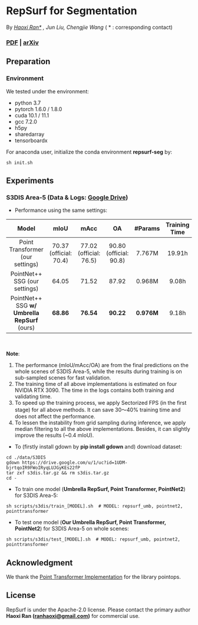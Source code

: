 # RepSurf for Segmentation <br>

By *[Haoxi Ran\*](https://hancyran.github.io/) , Jun Liu, Chengjie Wang* ( * : corresponding contact)

### [PDF](https://openaccess.thecvf.com/content/CVPR2022/papers/Ran_Surface_Representation_for_Point_Clouds_CVPR_2022_paper.pdf) | [arXiv](http://arxiv.org/abs/2205.05740)


## Preparation

### Environment

We tested under the environment:

* python 3.7
* pytorch 1.6.0 / 1.8.0
* cuda 10.1 / 11.1
* gcc 7.2.0
* h5py
* sharedarray
* tensorboardx

For anaconda user, initialize the conda environment **repsurf-seg** by:

```
sh init.sh
```

## Experiments

### S3DIS Area-5 (Data & Logs: [Google Drive](https://drive.google.com/drive/folders/1jIZuy4RPFJ4YHAE8ScVQgwtBwNGgfKnv?usp=sharing))

* Performance using the same settings:

<table style="width:100%">
  <thead>
    <tr>
      <th>Model</th>
      <th>mIoU</th>
      <th>mAcc</th>
      <th>OA</th>
      <th>#Params</th>
      <th>Training Time</th>
      <th>Code</th>
      <th>Training Log</th>
      <th>Test Log</th>
      <th>Checkpoint</th>
    </tr>
  </thead>
  <tbody>
    <tr>
      <td align="center">Point Transformer <br> (our settings)</td>
      <td align="center">70.37 (official: 70.4)</td>
      <td align="center">77.02 (official: 76.5)</td>
      <td align="center">90.80 (official: 90.8)</td>
      <td align="center">7.767M</td>
      <td align="center">19.91h</td>
      <td align="center"><a href="./models/pointtransformer/pointtransformer.py">pointtransformer.py</a></td>
      <td align="center"><a href="https://drive.google.com/file/d/1cLQetUso-fVzlfcJODXlfV-7MXa3vl-Y/view?usp=sharing">google drive</a></td>
      <td align="center"><a href="https://drive.google.com/file/d/1umrMvmwLsexKUZytcMdE12ek8xIk8E3_/view?usp=sharing">google drive</a></td>
      <td align="center"><a href="https://drive.google.com/file/d/1XnbRR2Yi6MFWVl5LVtBxLOTBN9qhuxlV/view?usp=sharing">google drive <br> (30 MB)</a></td>
    </tr>
    <tr>
      <td align="center">PointNet++ SSG (our settings)</td>
      <td align="center">64.05</td>
      <td align="center">71.52</td>
      <td align="center">87.92</td>
      <td align="center">0.968M</td>
      <td align="center">9.08h</td>
      <td align="center"><a href="./models/pointnet2/pointnet2_ssg.py">pointnet2_ssg.py</a></td>
      <td align="center"><a href="https://drive.google.com/file/d/1xUkUB0iT-WYzzzR5yiWhZkSYPjjarKlC/view?usp=sharing">google drive</a></td>
      <td align="center"><a href="https://drive.google.com/file/d/1floQ53zgTxSs_nDn_MosIUWz4Rt7eHQx/view?usp=sharing">google drive</a></td>
      <td align="center"><a href="https://drive.google.com/file/d/1hdj7G8dplCouHYor16pChd7pB8M4rodu/view?usp=sharing">google drive <br> (4 MB)</a></td>
    </tr>
    <tr>
      <td align="center">PointNet++ SSG <b>w/ Umbrella RepSurf</b> (ours)</td>
      <td align="center"><b>68.86</b></td>
      <td align="center"><b>76.54</b></td>
      <td align="center"><b>90.22</b></td>
      <td align="center"><b>0.976M</b></td>
      <td align="center">9.18h</td>
      <td align="center"><a href="./models/repsurf/repsurf_umb_ssg.py">repsurf_umb_ssg.py</a></td>
      <td align="center"><a href="https://drive.google.com/file/d/1C1mG7XFsJAiQYHMNuA8bVitEuY4TGXKY/view?usp=sharing">google drive</a></td>
      <td align="center"><a href="https://drive.google.com/file/d/1mNgmWhYcp2njwJybkGjLVModERCR9fr8/view?usp=sharing">google drive</a></td>
      <td align="center"><a href="https://drive.google.com/file/d/1pmXBt4wHKpC5llmD6pMNo2NmZZKNIQaq/view?usp=sharing">google drive <br> (4 MB)</a></td>
    </tr>
  </tbody>
</table>
<br>

**Note**: 
1. The performance (mIoU/mAcc/OA) are from the final predictions on the whole scenes of S3DIS Area-5, while the results during training is on sub-sampled scenes for fast validation. 
2. The training time of all above implementations is estimated on four NVIDIA RTX 3090. The time in the logs contains both training and validating time.
3. To speed up the training process, we apply Sectorized FPS (in the first stage) for all above methods. It can save 30～40% training time and does not affect the performance.   
4. To lessen the instability from grid sampling during inference, we apply median filtering to all the above implementations. Besides, it can slightly improve the results (~0.4 mIoU).

* To (firstly install gdown by **pip install gdown** and) download dataset:

```
cd ./data/S3DIS
gdown https://drive.google.com/u/1/uc?id=1UDM-bjrtqoIR9FWoIRyqLUJGyKEs22fP
tar zxf s3dis.tar.gz && rm s3dis.tar.gz
cd -
```

* To train one model (**Umbrella RepSurf, Point Transformer, PointNet2**) for S3DIS Area-5:

```
sh scripts/s3dis/train_[MODEL].sh  # MODEL: repsurf_umb, pointnet2, pointtransformer
```

* To test one model (**Our Umbrella RepSurf, Point Transformer, PointNet2**) for S3DIS Area-5 on whole scenes:

```
sh scripts/s3dis/test_[MODEL].sh  # MODEL: repsurf_umb, pointnet2, pointtransformer
```

## Acknowledgment

We thank the [Point Transformer Implementation](https://github.com/POSTECH-CVLab/point-transformer) for the library pointops.

## License

RepSurf is under the Apache-2.0 license. Please contact the primary author **Haoxi Ran (ranhaoxi@gmail.com)** for
commercial use.
